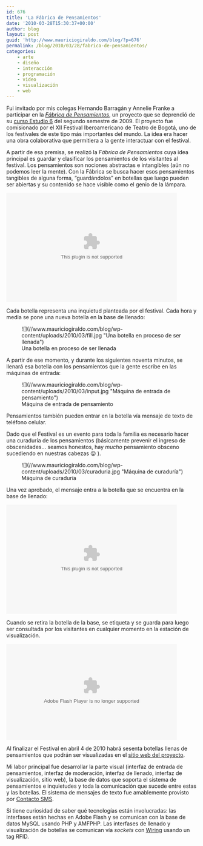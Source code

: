 ```yaml
---
id: 676
title: 'La Fábrica de Pensamientos'
date: '2010-03-28T15:30:37+00:00'
author: blog
layout: post
guid: 'http://www.mauriciogiraldo.com/blog/?p=676'
permalink: /blog/2010/03/28/fabrica-de-pensamientos/
categories:
    - arte
    - diseño
    - interacción
    - programación
    - video
    - visualización
    - web
---
```


Fui invitado por mis colegas Hernando Barragán y Annelie Franke a participar en la *[Fábrica de Pensamientos](http://loquesefabrica.com)*, un proyecto que se deprendió de su [curso Estudio 6](http://designblog.uniandes.edu.co/blogs/dise3135/) del segundo semestre de 2009. El proyecto fue comisionado por el XII Festival Iberoamericano de Teatro de Bogotá, uno de los festivales de este tipo más importantes del mundo. La idea era hacer una obra colaborativa que permitiera a la gente interactuar con el festival.

A partir de esa premisa, se realizó la *Fábrica de Pensamientos* cuya idea principal es guardar y clasificar los pensamientos de los visitantes al festival. Los pensamientos son nociones abstractas e intangibles (aún no podemos leer la mente). Con la Fábrica se busca hacer esos pensamientos tangibles de alguna forma, “guardándolos” en botellas que luego pueden ser abiertas y su contenido se hace visible como el genio de la lámpara.

<object classid="clsid:02bf25d5-8c17-4b23-bc80-d3488abddc6b" codebase="http://www.apple.com/qtactivex/qtplugin.cab#version=6,0,2,0" height="288" width="450"><param name="autoplay" value="false"></param><param name="loop" value="false"></param><param name="controller" value="true"></param><param name="src" value="/blog/wp-content/uploads/2010/03/visualizador.m4v"></param><embed autoplay="false" controller="true" height="288" loop="false" src="/blog/wp-content/uploads/2010/03/visualizador.m4v" type="video/quicktime" width="450"></embed></object>

Cada botella representa una inquietud planteada por el festival. Cada hora y media se pone una nueva botella en la base de llenado:

<figure aria-describedby="caption-attachment-705" class="wp-caption alignnone" id="attachment_705" style="width: 450px">![](//www.mauriciogiraldo.com/blog/wp-content/uploads/2010/03/fill.jpg "Una botella en proceso de ser llenada")<figcaption class="wp-caption-text" id="caption-attachment-705">Una botella en proceso de ser llenada</figcaption></figure>

A partir de ese momento, y durante los siguientes noventa minutos, se llenará esa botella con los pensamientos que la gente escribe en las máquinas de entrada:

<figure aria-describedby="caption-attachment-703" class="wp-caption alignnone" id="attachment_703" style="width: 450px">![](//www.mauriciogiraldo.com/blog/wp-content/uploads/2010/03/input.jpg "Máquina de entrada de pensamiento")<figcaption class="wp-caption-text" id="caption-attachment-703">Máquina de entrada de pensamiento</figcaption></figure>

Pensamientos también pueden entrar en la botella vía mensaje de texto de teléfono celular.

Dado que el Festival es un evento para toda la familia es necesario hacer una curaduría de los pensamientos (básicamente prevenir el ingreso de obscenidades… seamos honestos, hay *mucho* pensamiento obsceno sucediendo en nuestras cabezas 😛 ).

<figure aria-describedby="caption-attachment-710" class="wp-caption alignnone" id="attachment_710" style="width: 450px">![](//www.mauriciogiraldo.com/blog/wp-content/uploads/2010/03/curaduria.jpg "Máquina de curaduría")<figcaption class="wp-caption-text" id="caption-attachment-710">Máquina de curaduría</figcaption></figure>

Una vez aprobado, el mensaje entra a la botella que se encuentra en la base de llenado:

<object classid="clsid:02bf25d5-8c17-4b23-bc80-d3488abddc6b" codebase="http://www.apple.com/qtactivex/qtplugin.cab#version=6,0,2,0" height="288" width="450"><param name="autoplay" value="false"></param><param name="loop" value="false"></param><param name="controller" value="true"></param><param name="src" value="/blog/wp-content/uploads/2010/03/llenado.m4v"></param><embed autoplay="false" controller="true" height="288" loop="false" src="/blog/wp-content/uploads/2010/03/llenado.m4v" type="video/quicktime" width="450"></embed></object>

Cuando se retira la botella de la base, se etiqueta y se guarda para luego ser consultada por los visitantes en cualquier momento en la estación de visualización.

<object classid="clsid:d27cdb6e-ae6d-11cf-96b8-444553540000" codebase="http://download.macromedia.com/pub/shockwave/cabs/flash/swflash.cab#version=6,0,40,0" height="253" width="450"><param name="data" value="http://www.flickr.com/apps/video/stewart.swf?v=71377"></param><param name="flashvars" value="intl_lang=en-us&photo_secret=721f3e0226&photo_id=4470994212"></param><param name="bgcolor" value="#000000"></param><param name="allowFullScreen" value="true"></param><param name="src" value="http://www.flickr.com/apps/video/stewart.swf?v=71377"></param><param name="allowfullscreen" value="true"></param><embed allowfullscreen="true" bgcolor="#000000" data="http://www.flickr.com/apps/video/stewart.swf?v=71377" flashvars="intl_lang=en-us&photo_secret=721f3e0226&photo_id=4470994212" height="253" src="//www.flickr.com/apps/video/stewart.swf?v=71377" type="application/x-shockwave-flash" width="450"></embed></object>

Al finalizar el Festival en abril 4 de 2010 habrá sesenta botellas llenas de pensamientos que podrán ser visualizadas en el [sitio web del proyecto](http://loquesefabrica.com).

Mi labor principal fue desarrollar la parte visual (interfaz de entrada de pensamientos, interfaz de moderación, interfaz de llenado, interfaz de visualización, sitio web), la base de datos que soporta el sistema de pensamientos e inquietudes y toda la comunicación que sucede entre estas y las botellas. El sistema de mensajes de texto fue amablemente provisto por [Contacto SMS](http://www.contactosms.com.co).

Si tiene curiosidad de saber qué tecnologías están involucradas: las interfases están hechas en Adobe Flash y se comunican con la base de datos MySQL usando PHP y AMFPHP. Las interfases de llenado y visualización de botellas se comunican vía *sockets* con [Wiring](http://wiring.org.co/) usando un tag RFID.
